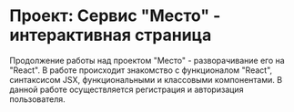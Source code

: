 # Проект: Сервис "Место" - интерактивная страница

Продолжение работы над проектом "Место" - разворачивание его на "React".
В работе происходит знакомство с функционалом "React", синтаксисом JSX, функциональными и классовыми компонентами.
В данной работе осуществляется регистрация и авторизация пользователя.